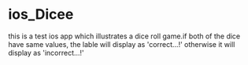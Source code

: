 # ios_Dicee
this is a test ios app which illustrates a dice roll game.if both of the dice have same values, the lable will display as 'correct...!' otherwise it will display as 'incorrect...!'



